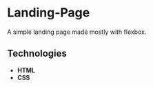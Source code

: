 # Landing-Page
A simple landing page made mostly with flexbox. 
## Technologies ##
* __HTML__
* __CSS__
